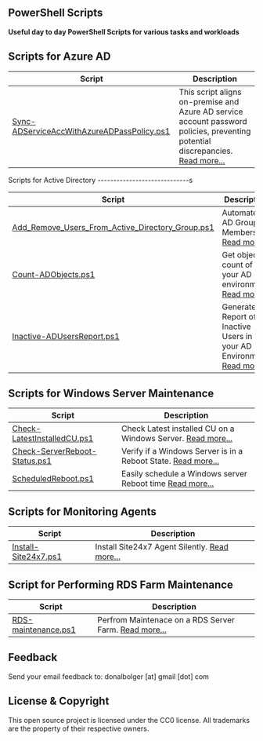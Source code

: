 PowerShell Scripts
-------------------------------------

**Useful day to day PowerShell Scripts for various tasks and workloads**

Scripts for Azure AD
-----------------------------

| Script                                               | Description                                                                                     |
| ---------------------------------------------------- | ----------------------------------------------------------------------------------------------- |
| [Sync-ADServiceAccWithAzureADPassPolicy.ps1](AzureAD/Sync-ADServiceAccWithAzureADPassPolicy.ps1)           | This script aligns on-premise and Azure AD service account password policies, preventing potential discrepancies. [Read more...](Docs/Sync-ADServiceAccWithAzureADPassPolicy.md)                  |

Scripts for Active Directory
-----------------------------s

| Script                                               | Description                                                                                     |
| ---------------------------------------------------- | ----------------------------------------------------------------------------------------------- |
| [Add_Remove_Users_From_Active_Directory_Group.ps1](ActiveDirectory/Add_Remove_Users_From_Active_Directory_Group.ps1)           | Automate AD Group Membership. [Read more...](Docs/Add_Remove_Users_From_Active_Directory_Group.md)                  |
| [Count-ADObjects.ps1](ActiveDirectory/Count-ADObjects.ps1)           | Get object count of your AD environment. [Read more...](Docs/Count-ADObjects.md)                  |
| [Inactive-ADUsersReport.ps1](ActiveDirectory/Inactive-ADUsersReport.ps1)           | Generate a Report of Inactive Users in your AD Environment [Read more...](Docs/Inactive-ADUsersReport.md)                  |

Scripts for Windows Server Maintenance
-----------------------------

| Script                                               | Description                                                                                     |
| ---------------------------------------------------- | ----------------------------------------------------------------------------------------------- |
| [Check-LatestInstalledCU.ps1](Server-Maintenance/Check-LatestInstalledCU.ps1)           | Check Latest installed CU on a Windows Server. [Read more...](Docs/Check-LatestInstalledCU.md)                  |
| [Check-ServerReboot-Status.ps1](Server-Maintenance/Check-ServerReboot-Status.ps1)           | Verify if a Windows Server is in a Reboot State. [Read more...](Docs/Check-ServerReboot-Status.md)                  |
| [ScheduledReboot.ps1](Server-Maintenance/ScheduledReboot.ps1)           | Easily schedule a Windows server Reboot time [Read more...](Docs/ScheduledReboot.md)                  |

Scripts for Monitoring Agents
-----------------------------

| Script                                               | Description                                                                                     |
| ---------------------------------------------------- | ----------------------------------------------------------------------------------------------- |
| [Install-Site24x7.ps1](Install-Site24x7/Install-Site24x7.ps1)           | Install Site24x7 Agent Silently. [Read more...](Docs/Install-Site24x7.md)                  |

Script for Performing RDS Farm Maintenance
-----------------------------------------

| Script                                               | Description                                                                                     |
| ---------------------------------------------------- | ----------------------------------------------------------------------------------------------- |
| [RDS-maintenance.ps1](RDS-Maintenance/RDS_Maintenance.ps1)           | Perfrom Maintenace on a RDS Server Farm. [Read more...](Docs/RDS-Maintenace.md)                  |

Feedback
--------
Send your email feedback to: donalbolger [at] gmail [dot] com

License & Copyright
-------------------
This open source project is licensed under the CC0 license. All trademarks are the property of their respective owners.